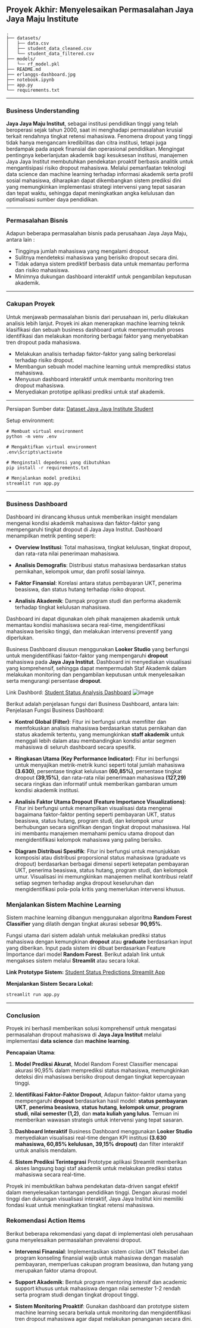 ## Proyek Akhir: Menyelesaikan Permasalahan Jaya Jaya Maju Institute

```
.
├── datasets/
│   ├── data.csv
│   ├── student_data_cleaned.csv
│   └── student_data_filtered.csv
├── models/
│   └── rf_model.pkl
├── README.md
├── erlanggs-dashboard.jpg
├── notebook.ipynb
├── app.py
└── requirements.txt
```
---
### Business Understanding
**Jaya Jaya Maju Institut**, sebagai institusi pendidikan tinggi yang telah beroperasi sejak tahun 2000, saat ini menghadapi permasalahan krusial terkait rendahnya tingkat retensi mahasiswa. Fenomena dropout yang tinggi tidak hanya mengancam kredibilitas dan citra institusi, tetapi juga berdampak pada aspek finansial dan operasional pendidikan. Mengingat pentingnya keberlanjutan akademik bagi kesuksesan institusi, manajemen Jaya Jaya Institut membutuhkan pendekatan proaktif berbasis analitik untuk mengantisipasi risiko dropout mahasiswa. Melalui pemanfaatan teknologi data science dan machine learning terhadap informasi akademik serta profil sosial mahasiswa, diharapkan dapat dikembangkan sistem prediksi dini yang memungkinkan implementasi strategi intervensi yang tepat sasaran dan tepat waktu, sehingga dapat meningkatkan angka kelulusan dan optimalisasi sumber daya pendidikan.

---

### Permasalahan Bisnis
Adapun beberapa permasalahan bisnis pada perusahaan Jaya Jaya Maju, antara lain :

* Tingginya jumlah mahasiswa yang mengalami dropout.
* Sulitnya mendeteksi mahasiswa yang berisiko dropout secara dini.
* Tidak adanya sistem prediktif berbasis data untuk memantau performa dan risiko mahasiswa.
* Minimnya dukungan dashboard interaktif untuk pengambilan keputusan akademik.

---
### Cakupan Proyek
Untuk menjawab permasalahan bisnis dari perusahaan ini, perlu dilakukan analisis lebih lanjut. Proyek ini akan menerapkan machine learning teknik klasifikasi dan sebuah business dashboard untuk mempermudah proses identifikasi dan melakukan monitoring berbagai faktor yang menyebabkan tren dropout pada mahasiswa.

* Melakukan analisis terhadap faktor-faktor yang saling berkorelasi terhadap risiko dropout.
* Membangun sebuah model machine learning untuk memprediksi status mahasiswa.
* Menyusun dashboard interaktif untuk membantu monitoring tren dropout mahasiswa.
* Menyediakan prototipe aplikasi prediksi untuk staf akademik.
---

Persiapan 
Sumber data: [Dataset Jaya Jaya Institute Student](https://github.com/dicodingacademy/dicoding_dataset/tree/main/employee) 

Setup environment: 
```
# Membuat virtual environment
python -m venv .env

# Mengaktifkan virtual environment
.env\Scripts\activate

# Menginstall depedensi yang dibutuhkan
pip install -r requirements.txt

# Menjalankan model prediksi
streamlit run app.py         
```
---
### Business Dashboard
Dashboard ini dirancang khusus untuk memberikan insight mendalam mengenai kondisi akademik mahasiswa dan faktor-faktor yang mempengaruhi tingkat dropout di Jaya Jaya Institut. Dashboard menampilkan metrik penting seperti:

* **Overview Institusi**: Total mahasiswa, tingkat kelulusan, tingkat dropout, dan rata-rata nilai penerimaan mahasiswa.

* **Analisis Demografis**: Distribusi status mahasiswa berdasarkan status pernikahan, kelompok umur, dan profil sosial lainnya.

* **Faktor Finansial**: Korelasi antara status pembayaran UKT, penerima beasiswa, dan status hutang terhadap risiko dropout.

* **Analisis Akademik**: Dampak program studi dan performa akademik terhadap tingkat kelulusan mahasiswa.

Dashboard ini dapat digunakan oleh pihak manajemen akademik untuk memantau kondisi mahasiswa secara real-time, mengidentifikasi mahasiswa berisiko tinggi, dan melakukan intervensi preventif yang diperlukan.

Business Dashboard disusun menggunakan **Looker Studio** yang berfungsi untuk mengidentifikasi faktor-faktor yang mempengaruhi **dropout** mahasiswa pada **Jaya Jaya Institut**. Dashboard ini menyediakan visualisasi yang komprehensif, sehingga dapat mempermudah Staf Akademik dalam melakukan monitoring dan pengambilan keputusan untuk menyelesaikan serta mengurangi persentase **dropout**.

Link Dashbord: [Student Status Analysis Dashboard](https://lookerstudio.google.com/reporting/a2319a38-cd9b-4ddf-8c12-bbba41400c28)
![image](erlanggs-dashboard.jpg)

Berikut adalah penjelasan fungsi dari Business Dashboard, antara lain:
Penjelasan Fungsi Business Dashboard:

* **Kontrol Global (Filter)**: Fitur ini berfungsi untuk memfilter dan memfokuskan analisis mahasiswa berdasarkan status pernikahan dan status akademik tertentu, yang memungkinkan **staff akademik** untuk menggali lebih dalam atau membandingkan kondisi antar segmen mahasiswa di seluruh dashboard secara spesifik.

* **Ringkasan Utama (Key Performance Indicator)**: Fitur ini berfungsi untuk menyajikan metrik-metrik kunci seperti total jumlah mahasiswa **(3.630)**, persentase tingkat kelulusan **(60,85%)**, persentase tingkat dropout **(39,15%)**, dan rata-rata nilai penerimaan mahasiswa **(127,29)** secara ringkas dan informatif untuk memberikan gambaran umum kondisi akademik institusi.

* **Analisis Faktor Utama Dropout (Feature Importance Visualizations)**: Fitur ini berfungsi untuk menampilkan visualisasi data mengenai bagaimana faktor-faktor penting seperti pembayaran UKT, status beasiswa, status hutang, program studi, dan kelompok umur berhubungan secara signifikan dengan tingkat dropout mahasiswa. Hal ini membantu manajemen memahami pemicu utama dropout dan mengidentifikasi kelompok mahasiswa yang paling berisiko.

* **Diagram Distribusi Spesifik**: Fitur ini berfungsi untuk menunjukkan komposisi atau distribusi proporsional status mahasiswa (graduate vs dropout) berdasarkan berbagai dimensi seperti ketepatan pembayaran UKT, penerima beasiswa, status hutang, program studi, dan kelompok umur. Visualisasi ini memungkinkan manajemen melihat kontribusi relatif setiap segmen terhadap angka dropout keseluruhan dan mengidentifikasi pola-pola kritis yang memerlukan intervensi khusus.

### Menjalankan Sistem Machine Learning

Sistem machine learning dibangun menggunakan algoritma **Random Forest Classifier** yang dilatih dengan tingkat akurasi sebesar **90,95%**.

Fungsi utama dari sistem adalah untuk melakukan prediksi status mahasiswa dengan kemungkinan **dropout** atau **graduate** berdasarkan input yang diberikan. Input pada sistem ini dibuat berdasarkan Feature Importance dari model **Random Forest**. Berikut adalah link untuk mengakses sistem melalui **Streamlit** atau secara lokal.

**Link Prototype Sistem:**
[Student Status Predictions Streamlit App](https://studentpredictiondashboard.streamlit.app/)

**Menjalankan Sistem Secara Lokal:**
```bash
streamlit run app.py
```
---
### Conclusion
Proyek ini berhasil memberikan solusi komprehensif untuk mengatasi permasalahan dropout mahasiswa di **Jaya Jaya Institut** melalui implementasi **data science** dan **machine learning**.

**Pencapaian Utama**:

1. **Model Prediksi Akurat**, 
Model Random Forest Classifier mencapai akurasi 90,95% dalam memprediksi status mahasiswa, memungkinkan deteksi dini mahasiswa berisiko dropout dengan tingkat kepercayaan tinggi.

2. **Identifikasi Faktor-Faktor Dropout**,
Adapun faktor-faktor utama yang mempengaruhi **dropout** berdasarkan hasil model: **status pembayaran UKT**, **penerima beasiswa**, **status hutang**, **kelompok umur**, **program studi**, **nilai semester (1,2)**, dan **mata kuliah yang lulus**. Temuan ini memberikan wawasan strategis untuk intervensi yang tepat sasaran.

1. **Dashboard Interaktif**
Business Dashboard menggunakan **Looker Studio** menyediakan visualisasi real-time dengan KPI institusi **(3.630 mahasiswa, 60,85% kelulusan, 39,15% dropout)** dan filter interaktif untuk analisis mendalam.

1. **Sistem Prediksi Terintegrasi**
Prototype aplikasi Streamlit memberikan akses langsung bagi staf akademik untuk melakukan prediksi status mahasiswa secara real-time.

Proyek ini membuktikan bahwa pendekatan data-driven sangat efektif dalam menyelesaikan tantangan pendidikan tinggi. Dengan akurasi model tinggi dan dukungan visualisasi interaktif, Jaya Jaya Institut kini memiliki fondasi kuat untuk meningkatkan tingkat retensi mahasiswa.

### Rekomendasi Action Items
Berikut beberapa rekomendasi yang dapat di implementasi oleh perusahaan guna menyelesaikan permasalahan prevalensi dropout.

* **Intervensi Finansial**: Implementasikan sistem cicilan UKT fleksibel dan program konseling finansial wajib untuk mahasiswa dengan masalah pembayaran, memperluas cakupan program beasiswa, dan hutang yang merupakan faktor utama dropout.

* **Support Akademik**: Bentuk program mentoring intensif dan academic support khusus untuk mahasiswa dengan nilai semester 1-2 rendah serta program studi dengan tingkat dropout tinggi.

* **Sistem Monitoring Proaktif**: Gunakan dashboard dan prototype sistem machine learning secara berkala untuk monitoring dan mengidentifikasi tren dropout mahasiswa agar dapat melakukan penanganan secara dini.